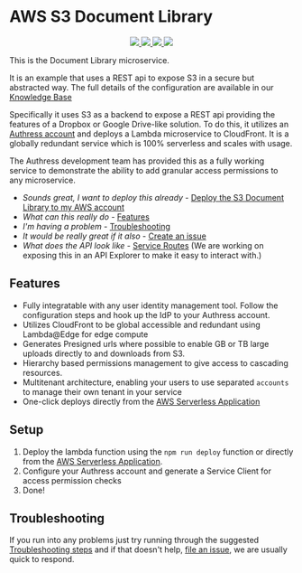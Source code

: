 # AWS S3 Document Library

<p align="center">
    <a href="./LICENSE" alt="apache 2.0 license">
      <img src="https://img.shields.io/badge/license-Apache%202.0-blue.svg">
    </a>
    <a href="https://us-east-1.console.aws.amazon.com/lambda/home?region=us-east-1#/create/app?applicationId=arn:aws:serverlessrepo:eu-west-1:922723803004:applications/S3-Document-Library" alt="Installations">
      <img src="https://img.shields.io/badge/Installed%20Deployments-1637-success">
    </a>
    <a href="https://us-east-1.console.aws.amazon.com/lambda/home?region=us-east-1#/create/app?applicationId=arn:aws:serverlessrepo:eu-west-1:922723803004:applications/S3-Document-Library" alt="AWS Serverless Application">
        <img src="https://img.shields.io/badge/AWS%20Serverless%20Application-S3%20Document%20Library-blue">
    </a>
    <a href="https://authress.io/community" alt="Community">
      <img src="https://img.shields.io/badge/Community-Discord-fbaf0b.svg">
    </a>
</p>

This is the Document Library microservice.

It is an example that uses a REST api to expose S3 in a secure but abstracted way. The full details of the configuration are available in our [Knowledge Base](https://authress.io/knowledge-base/docs/implementation-examples/document-repository)

Specifically it uses S3 as a backend to expose a REST api providing the features of a Dropbox or Google Drive-like solution. To do this, it utilizes an [Authress account](https://authress.io) and deploys a Lambda microservice to CloudFront. It is a globally redundant service which is 100% serverless and scales with usage.

The Authress development team has provided this as a fully working service to demonstrate the ability to add granular access permissions to any microservice.

* _Sounds great, I want to deploy this already_ - [Deploy the S3 Document Library to my AWS account](https://us-east-1.console.aws.amazon.com/lambda/home?region=us-east-1#/create/app?applicationId=arn:aws:serverlessrepo:eu-west-1:922723803004:applications/S3-Document-Library)
* _What can this really do_ - [Features](#features)
* _I'm having a problem_ - [Troubleshooting](./docs/troubleshooting.md)
* _It would be really great if it also_ - [Create an issue](https://github.com/Authress/document-library-microservice.js/issues)
* _What does the API look like_ - [Service Routes](https://github.com/Authress/document-library-microservice.js/blob/release/0.1/src/index.js#L100) (We are working on exposing this in an API Explorer to make it easy to interact with.)

## Features
* Fully integratable with any user identity management tool. Follow the configuration steps and hook up the IdP to your Authress account.
* Utilizes CloudFront to be global accessible and redundant using Lambda@Edge for edge compute
* Generates Presigned urls where possible to enable GB or TB large uploads directly to and downloads from S3.
* Hierarchy based permissions management to give access to cascading resources.
* Multitenant architecture, enabling your users to use separated `accounts` to manage their own tenant in your service
* One-click deploys directly from the [AWS Serverless Application](https://us-east-1.console.aws.amazon.com/lambda/home?region=us-east-1#/create/app?applicationId=arn:aws:serverlessrepo:eu-west-1:922723803004:applications/S3-Document-Library)

## Setup
1. Deploy the lambda function using the `npm run deploy` function or directly from the [AWS Serverless Application](https://us-east-1.console.aws.amazon.com/lambda/home?region=us-east-1#/create/app?applicationId=arn:aws:serverlessrepo:eu-west-1:922723803004:applications/S3-Document-Library).
1. Configure your Authress account and generate a Service Client for access permission checks
1. Done!

## Troubleshooting
If you run into any problems just try running through the suggested [Troubleshooting steps](./docs/troubleshooting.md) and if that doesn't help, [file an issue](https://github.com/Authress/document-library-microservice.js/issues), we are usually quick to respond.

<!-- ## Standard use cases:


## Contribution

### Development -->
